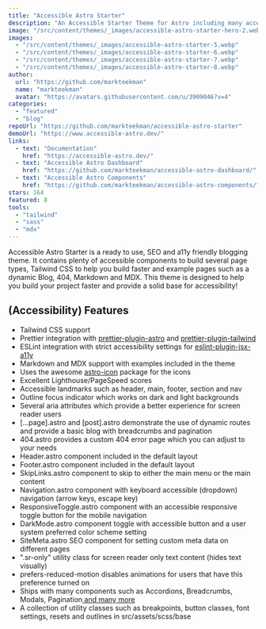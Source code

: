 ```yaml
---
title: "Accessible Astro Starter"
description: "An Accessible Starter Theme for Astro including many accessibility features and components."
image: "/src/content/themes/_images/accessible-astro-starter-hero-2.webp"
images:
  - "/src/content/themes/_images/accessible-astro-starter-5.webp"
  - "/src/content/themes/_images/accessible-astro-starter-6.webp"
  - "/src/content/themes/_images/accessible-astro-starter-7.webp"
  - "/src/content/themes/_images/accessible-astro-starter-8.webp"
author:
  url: "https://github.com/markteekman"
  name: "markteekman"
  avatar: "https://avatars.githubusercontent.com/u/3909046?v=4"
categories:
  - "featured"
  - "blog"
repoUrl: "https://github.com/markteekman/accessible-astro-starter"
demoUrl: "https://www.accessible-astro.dev/"
links:
  - text: "Documentation"
    href: "https://accessible-astro.dev/"
  - text: "Accessible Astro Dashboard"
    href: "https://github.com/markteekman/accessible-astro-dashboard/"
  - text: "Accessible Astro Components"
    href: "https://github.com/markteekman/accessible-astro-components/"
stars: 164
featured: 8
tools:
  - "tailwind"
  - "sass"
  - "mdx"
---
```


<p><span>Accessible Astro Starter is a ready to use, SEO and a11y friendly blogging theme. It contains plenty of accessible components to build several page types, Tailwind CSS to help you build faster and example pages such as a dynamic Blog, 404, Markdown and MDX. This theme is designed to help you build your project faster and provide a solid base for accessibility!</span></p><h2><span>(Accessibility) Features</span></h2><ul><li>Tailwind CSS support</li><li>Prettier integration with <a href="https://www.npmjs.com/package/prettier-plugin-astro" rel="noopener noreferrer" target="_blank">prettier-plugin-astro</a> and <a href="https://www.npmjs.com/package/prettier-plugin-tailwind" rel="noopener noreferrer" target="_blank">prettier-plugin-tailwind</a></li><li>ESLint integration with strict accessibility settings for <a href="https://www.npmjs.com/package/eslint-plugin-jsx-a11y" rel="noopener noreferrer" target="_blank">eslint-plugin-jsx-a11y</a></li><li>Markdown and MDX support with examples included in the theme</li><li>Uses the awesome <a href="https://www.npmjs.com/package/astro-icon" rel="noopener noreferrer" target="_blank">astro-icon</a> package for the icons</li><li>Excellent Lighthouse/PageSpeed scores</li><li>Accessible landmarks such as header, main, footer, section and nav</li><li>Outline focus indicator which works on dark and light backgrounds</li><li>Several aria attributes which provide a better experience for screen reader users</li><li>[...page].astro and [post].astro demonstrate the use of dynamic routes and provide a basic blog with breadcrumbs and pagination</li><li>404.astro provides a custom 404 error page which you can adjust to your needs</li><li>Header.astro component included in the default layout</li><li>Footer.astro component included in the default layout</li><li>SkipLinks.astro component to skip to either the main menu or the main content</li><li>Navigation.astro component with keyboard accessible (dropdown) navigation (arrow keys, escape key)</li><li>ResponsiveToggle.astro component with an accessible responsive toggle button for the mobile navigation</li><li>DarkMode.astro component toggle with accessible button and a user system preferred color scheme setting</li><li>SiteMeta.astro SEO component for setting custom meta data on different pages</li><li>".sr-only" utility class for screen reader only text content (hides text visually)</li><li>prefers-reduced-motion disables animations for users that have this preference turned on</li><li><span>Ships with many components such as Accordions, Breadcrumbs, Modals, Pagination</span><a href="https://accessible-astro.dev/accessible-components" rel="noopener noreferrer" target="_blank"> and many more</a></li><li>A collection of utility classes such as breakpoints, button classes, font settings, resets and outlines in src/assets/scss/base</li></ul>
